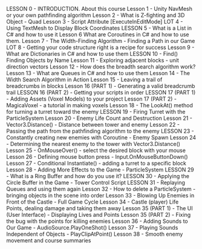 LESSON 0 - INTRODUCTION. About this course
Lesson 1 - Unity NavMesh or your own pathfinding algorithm
Lesson 2 - What is Z-fighting and 3D Object - Quad
Lesson 3 - Script Attribute [ExecuteInEditMode]
LOT 4 - Using TextMesh to Display Block Coordinates
LESSON 5 - What is a List in C# and how to use it
Lesson 6 What are Coroutines in C# and how to use them.
Lesson 7 - The Width-Finding Algorithm - Finding a Path in our Game
LOT 8 - Getting your code structure right is a recipe for success
Lesson 9 - What are Dictionaries in C# and how to use them
LESSON 10 - Find() Finding Objects by Name
Lesson 11 - Exploring adjacent blocks - unit direction vectors
Lesson 12 - How does the breadth search algorithm work?
Lesson 13 - What are Queues in C# and how to use them
Lesson 14 - The Width Search Algorithm in Action
Lesson 15 - Leaving a trail of breadcrumbs in blocks
Lesson 16 (PART 1) - Generating a valid breadcrumb trail
LESSON 16 (PART 2) - Getting your scripts in order
LESSON 17 (PART 1) - Adding Assets (Voxel Models) to your project
Lesson 17 (PART 2) - MagicaVoxel - a tutorial in making voxels
Lesson 18 - The LookAt() method for turning a turret toward the enemy
LESSON 19 - Firing Turret with the ParticleSystem
Lesson 20 - Enemy Life Count and Destruction
Lesson 21 - Vector3.Distance() - Distance between tower and enemy
Lesson 22 - Passing the path from the pathfinding algorithm to the enemy
LESSON 23 - Constantly creating new enemies with Coroutine - Enemy Spawn
Lesson 24 - Determining the nearest enemy to the tower with Vector3.Distance()
Lesson 25 - OnMouseOver() - select the desired block with your mouse
Lesson 26 - Defining mouse button press - Input.OnMouseButtonDown()
Lesson 27 - Conditional Instantiate() - adding a turret to a specific block
Lesson 28 - Adding More Effects to the Game - ParticleSystem
LESSON 29 - What is a Ring Buffer and how do you use it?
LESSON 30 - Applying the Circle Buffer in the Game - Tower Control Script
LESSON 31 - Replaying Queues and using them again
Lesson 32 - How to delete a ParticleSystem - bringing objects in the scene into order
Lesson 33 - Blowing Up Enemies in Front of the Castle - Full Game Cycle
Lesson 34 - Castle (player) Life Points, dealing damage and taking them away
Lesson 35 (PART 1) - The UI (User Interface) - Displaying Lives and Points
Lesson 35 (PART 2) - Fixing the bug with the points for killing enemies
Lesson 36 - Adding Sounds to Our Game - AudioSource.PlayOneShot()
Lesson 37 - Playing Sounds Independent of Objects - PlayClipAtPoint()
Lesson 38 - Smooth enemy movement and course summaries
